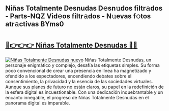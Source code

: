 ## Niñas Totalmente Desnudas D𝚎sn𝚞dos filtr𝚊dos - Parts-NQZ Vid𝚎os filtr𝚊dos - N𝚞evas f𝚘tos atr𝚊ctivas BYms0

# <h2><a href="http://mb1n7n.tromn.icu/?c=Ni%c3%b1as+Totalmente+Desnudas">🔗👉👉👉 Niñas Totalmente Desnudas 🔗🔗</a></h2>

[![Niñas Totalmente Desnudas nuevo](https://i.imgur.com/pEAQMta.gif)](http://mb1n7n.tromn.icu/?c=Ni%c3%b1as+Totalmente+Desnudas)
Niñas Totalmente Desnudas, un personaje enigmático y complejo, desafía las etiquetas simples. Su forma poco convencional de crear una presencia en línea ha magnetizado y ofendido a los espectadores, encendiendo debates sobre el consentimiento, la privacidad y la esencia de las sociedades virtuales. Aunque sus planes de futuro no están claros, su papel en la redefinición de la esfera digital es incuestionable. Con una dedicación inquebrantable y un encanto innegable, el progreso de Niñas Totalmente Desnudas en el panorama digital es imparable.
